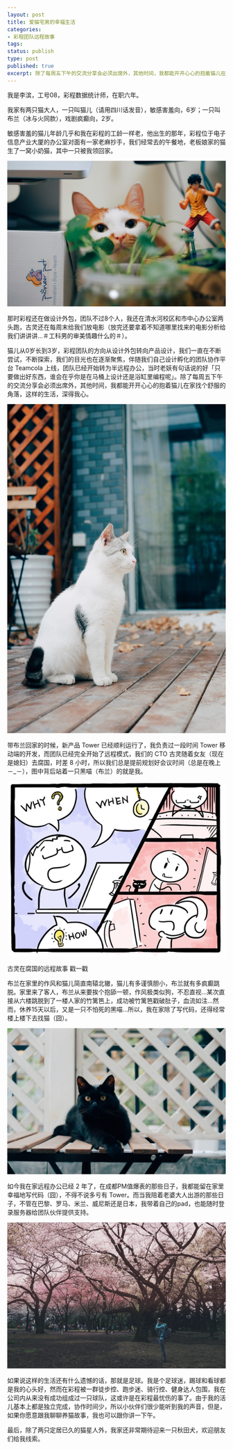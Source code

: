 ```yaml
---
layout: post
title: 爱猫宅男的幸福生活
categories:
- 彩程团队远程故事
tags:
status: publish
type: post
published: true
excerpt: 除了每周五下午的交流分享会必须出席外，其他时间，我都能开开心心的抱着猫儿在家找个舒服的角落，这样的生活，深得我心。
---
```

<!--more-->

我是李滨，工号08，彩程数据统计师，在职六年。

我家有两只猫大人，一只叫猫儿（请用四川话发音），敏感害羞向，6岁；一只叫布兰（冰与火同款），戏剧疯癫向，2岁。

敏感害羞的猫儿年龄几乎和我在彩程的工龄一样老，他出生的那年，彩程位于电子信息产业大厦的办公室对面有一家老麻抄手，我们经常去的午餐地，老板娘家的猫生了一窝小奶猫，其中一只被我领回家。

![maor01][maor01]

那时彩程还在做设计外包，团队不过8个人，我还在清水河校区和市中心办公室两头跑，古灵还在每周末给我们放电影（放完还要拿着不知道哪里找来的电影分析给我们讲讲讲…＃工科男的审美情趣什么的＃）。

猫儿从0岁长到3岁，彩程团队的方向从设计外包转向产品设计，我们一直在不断尝试，不断探索，我们的目光也在逐渐聚焦，伴随我们自己设计孵化的团队协作平台 Teamcola 上线，团队已经开始转为半远程办公，当时老妖有句话说的好「只要做出好东西，谁会在乎你是在马桶上设计还是浴缸里编程呢」。除了每周五下午的交流分享会必须出席外，其他时间，我都能开开心心的抱着猫儿在家找个舒服的角落，这样的生活，深得我心。

![maor02][maor02]

带布兰回家的时候，新产品 Tower 已经顺利运行了，我负责过一段时间 Tower 移动端的开发，而团队已经完全开始了远程模式，我们的 CTO 古灵随着女友（现在是媳妇）去腐国，时差 8 小时，所以我们总是提前规划好会议时间（总是在晚上－_－），图中背后站着一只黑喵（布兰）的就是我。

![guling][guling]

古灵在腐国的远程故事 戳一戳

布兰在家里的作风和猫儿简直南辕北辙，猫儿有多谨慎胆小，布兰就有多疯癫跳脱。家里来了客人，布兰从来要挨个抱舔一顿，作风极类似狗，不忍直视…某次直接从六楼跳脱到了一楼人家的竹篱笆上，成功被竹篱笆戳破肚子，血流如注…然而，休养15天以后，又是一只不怕死的黑喵…所以，我在家除了写代码，还得经常楼上楼下去找猫（囧）。

![bulan][bulan]

如今我在家远程办公已经 2 年了，在成都PM值爆表的那些日子，我都能留在家里幸福地写代码（囧），不得不说多亏有 Tower。而当我陪着老婆大人出游的那些日子，不管在巴黎、罗马、米兰、威尼斯还是日本，我带着自己的pad，也能随时登录服务器给团队伙伴提供支持。

![travel][travel]

如果说这样的生活还有什么遗憾的话，那就是足球。我是个足球迷，踢球和看球都是我的心头好，然而在彩程被一群徒步控、跑步迷、骑行控、健身达人包围，我在公司内从来没有成功组成过一只球队，这或许是在彩程最忧伤的事了。由于我的活儿基本上都是独立完成，协作时间少，所以小伙伴们很少能听到我的声音，但是，如果你愿意跟我聊聊养猫故事，我也可以跟你讲一下午。

最后，除了两只定居已久的猫星人外，我家还非常期待迎来一只秋田犬，欢迎朋友们给我线索。

[maor01]:/assets/images/blog/2015-08-10-meow-star-people-big-fan/maor01.jpg
[maor02]:/assets/images/blog/2015-08-10-meow-star-people-big-fan/maor02.jpg
[guling]:/assets/images/blog/2015-08-10-meow-star-people-big-fan/guling.png
[bulan]:/assets/images/blog/2015-08-10-meow-star-people-big-fan/bulan.jpg
[travel]:/assets/images/blog/2015-08-10-meow-star-people-big-fan/travel.jpg